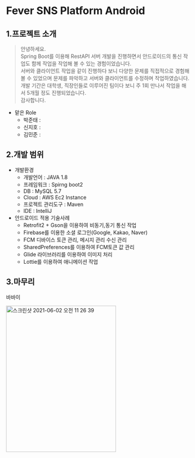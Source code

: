 # Fever SNS Platform Android
## 1.프로젝트 소개 
>안녕하세요.  
Spring Boot를 이용해 RestAPI 서버 개발을 진행하면서 안드로이드의 통신 작업도 함께 작업을 작업해 볼 수 있는 경험이었습니다.  
서버와 클라이언트 작업을 같이 진행하다 보니 다양한 문제를 직접적으로 경험해 볼 수 있었으며 문제를 파악하고 서버와 클라이언트를 수정하며 작업하였습니다.  
개발 기간은 대학생, 직장인들로 이루어진 팀이다 보니 주 1회 만나서 작업을 해서 5개월 정도 진행되었습니다.   
감사합니다.  

* 맡은 Role
  * 박준태 :
  * 신지호 :
  * 김민준 :
## 2.개발 범위
* 개발환경 
  * 개발언어 : JAVA 1.8
  * 프레임워크 : Spirng boot2
  * DB : MySQL 5.7
  * Cloud : AWS Ec2 Instance
  * 프로젝트 관리도구 : Maven
  * IDE : IntelliJ
* 안드로이드 적용 기술사례    
  * Retrofit2 + Gson을 이용하여 비동기,동기 통신 작업
  * Firebase를 이용한 소셜 로그인(Google, Kakao, Naver)
  * FCM 디바이스 토큰 관리, 메시지 관리 수신 관리
  * SharedPreferences를 이용하여 FCM토큰 값 관리
  * Glide 라이브러리를 이용하여 이미지 처리
  * Lottie를 이용하여 애니메이션 작업

## 3.마무리
  바바이

<img width="300" height="400" alt="스크린샷 2021-06-02 오전 11 26 39" src="https://user-images.githubusercontent.com/50075874/120427365-bf86b600-c3ac-11eb-9eea-ba5149099524.png">
